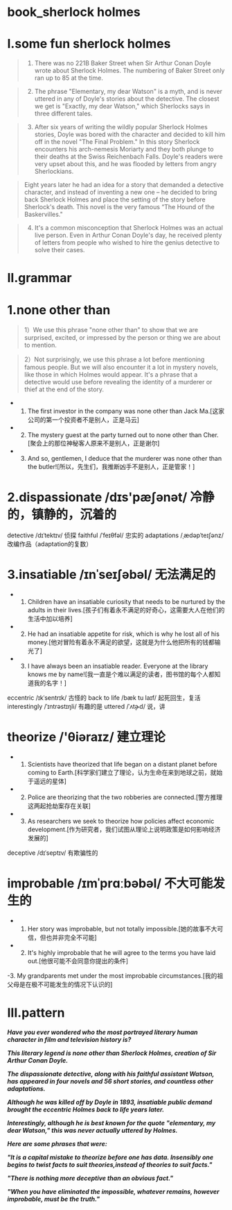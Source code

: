 # book_sherlock holmes
# I.some fun sherlock holmes
> 1. There was no 221B Baker Street when Sir Arthur Conan Doyle wrote about Sherlock Holmes. The numbering of Baker Street only ran up to 85 at the time.

> 2. The phrase "Elementary, my dear Watson" is a myth, and is never uttered in any of Doyle's stories about the detective. The closest we get is "Exactly, my dear Watson," which Sherlocks says in three different tales.

> 3. After six years of writing the wildly popular Sherlock Holmes stories, Doyle was bored with the character and decided to kill him off in the novel "The Final Problem." In this story Sherlock encounters his arch-nemesis Moriarty and they both plunge to their deaths at the Swiss Reichenbach Falls. Doyle's readers were very upset about this, and he was flooded by letters from angry Sherlockians.

> Eight years later he had an idea for a story that demanded a detective character, and instead of inventing a new one – he decided to bring back Sherlock Holmes and place the setting of the story before Sherlock's death. This novel is the very famous “The Hound of the Baskervilles."

> 4. It's a common misconception that Sherlock Holmes was an actual live person. Even in Arthur Conan Doyle's day, he received plenty of letters from people who wished to hire the genius detective to solve their cases.

# II.grammar
# 1.none other than
> 1）We use this phrase "none other than" to show that we are surprised, excited, or impressed by the person or thing we are about to mention.

> 2）Not surprisingly, we use this phrase a lot before mentioning famous people. But we will also encounter it a lot in mystery novels, like those in which Holmes would appear. It's a phrase that a detective would use before revealing the identity of a murderer or thief at the end of the story.

- 1. The first investor in the company was none other than Jack Ma.[这家公司的第一个投资者不是别人，正是马云]

- 2. The mystery guest at the party turned out to none other than Cher.[聚会上的那位神秘客人原来不是别人，正是谢尔]

- 3. And so, gentlemen, I deduce that the murderer was none other than the butler![所以，先生们，我推断凶手不是别人，正是管家！]

# 2.dispassionate /dɪs'pæʃənət/ 冷静的，镇静的，沉着的
detective /dɪˈtektɪv/ 侦探
faithful /ˈfeɪθfəl/ 忠实的
adaptations /ˌædəpˈteɪʃənz/ 改编作品（adaptation的复数）


# 3.insatiable /ɪnˈseɪʃəbəl/ 无法满足的

- 1. Children have an insatiable curiosity that needs to be nurtured by the adults in their lives.[孩子们有着永不满足的好奇心，这需要大人在他们的生活中加以培养]

- 2. He had an insatiable appetite for risk, which is why he lost all of his money.[他对冒险有着永不满足的欲望，这就是为什么他把所有的钱都输光了]

- 3. I have always been an insatiable reader. Everyone at the library knows me by name![我一直是个难以满足的读者，图书馆的每个人都知道我的名字！]


eccentric /ɪkˈsentrɪk/ 古怪的
back to life /bæk tu laɪf/ 起死回生，复活
interestingly /ˈɪntrəstɪŋli/ 有趣的是
uttered /ˈʌt̬ɚd/ 说，讲

# theorize /'θiəraɪz/ 建立理论
- 1. Scientists have theorized that life began on a distant planet before coming to Earth.[科学家们建立了理论，认为生命在来到地球之前，就始于遥远的星体]

- 2. Police are theorizing that the two robberies are connected.[警方推理这两起抢劫案存在关联]

- 3. As researchers we seek to theorize how policies affect economic development.[作为研究者，我们试图从理论上说明政策是如何影响经济发展的]


deceptive /dɪˈseptɪv/ 有欺骗性的

# improbable /ɪmˈprɑːbəbəl/ 不大可能发生的
- 1. Her story was improbable, but not totally impossible.[她的故事不大可信，但也并非完全不可能]

- 2. It's highly improbable that he will agree to the terms you have laid out.[他很可能不会同意你提出的条件]

-3. My grandparents met under the most improbable circumstances.[我的祖父母是在极不可能发生的情况下认识的]



# III.pattern
***Have you ever wondered who the most portrayed literary human character in film and television history is?***

***This literary legend is none other than Sherlock Holmes, creation of Sir Arthur Conan Doyle.***

***The dispassionate detective, along with his faithful assistant Watson, has appeared in four novels and 56 short stories, and countless other adaptations.***

***Although he was killed off by Doyle in 1893, insatiable public demand brought the eccentric Holmes back to life years later.***

***Interestingly, although he is best known for the quote "elementary, my dear Watson," this was never actually uttered by Holmes.***

***Here are some phrases that were:***

***"It is a capital mistake to theorize before one has data. Insensibly one begins to twist facts to suit theories,instead of theories to suit facts."***

***"There is nothing more deceptive than an obvious fact."***

***"When you have eliminated the impossible, whatever remains, however improbable, must be the truth."***


















